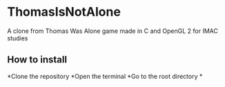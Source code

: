 # ThomasIsNotAlone
A clone from Thomas Was Alone game made in C and OpenGL 2 for IMAC studies

## How to install
*Clone the repository
*Open the terminal
*Go to the root directory
*
